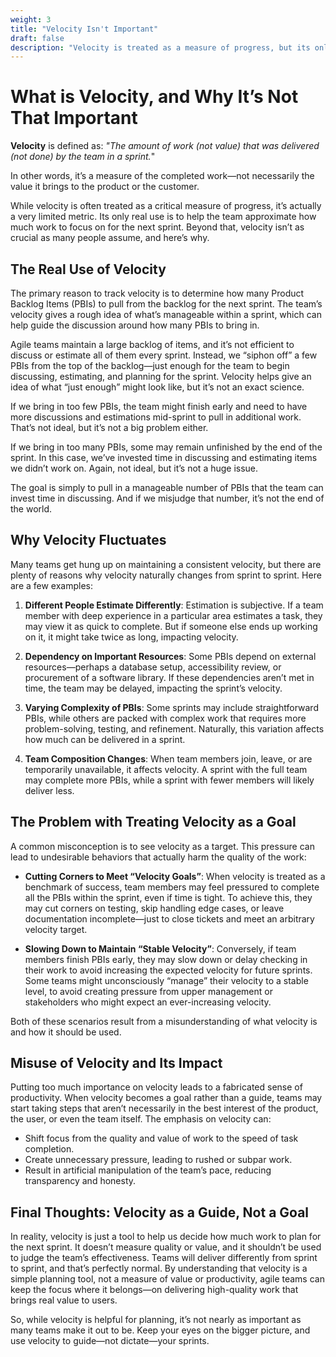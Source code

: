 ```yaml
---
weight: 3
title: "Velocity Isn't Important"
draft: false
description: "Velocity is treated as a measure of progress, but its only real use is to help the team approximate how much work to focus on for the next sprint."
---
```


# What is Velocity, and Why It’s Not That Important

**Velocity** is defined as: *"The amount of work (not value) that was delivered (not done) by the team in a sprint.*"

In other words, it’s a measure of the completed work—not necessarily the value it brings to the product or the customer.

While velocity is often treated as a critical measure of progress, it’s actually a very limited metric. Its only real use is to help the team approximate how much work to focus on for the next sprint. Beyond that, velocity isn’t as crucial as many people assume, and here’s why.

## The Real Use of Velocity

The primary reason to track velocity is to determine how many Product Backlog Items (PBIs) to pull from the backlog for the next sprint. The team’s velocity gives a rough idea of what’s manageable within a sprint, which can help guide the discussion around how many PBIs to bring in.

Agile teams maintain a large backlog of items, and it’s not efficient to discuss or estimate all of them every sprint. Instead, we “siphon off” a few PBIs from the top of the backlog—just enough for the team to begin discussing, estimating, and planning for the sprint. Velocity helps give an idea of what “just enough” might look like, but it’s not an exact science.

If we bring in too few PBIs, the team might finish early and need to have more discussions and estimations mid-sprint to pull in additional work. That’s not ideal, but it’s not a big problem either.

If we bring in too many PBIs, some may remain unfinished by the end of the sprint. In this case, we’ve invested time in discussing and estimating items we didn’t work on. Again, not ideal, but it’s not a huge issue.

The goal is simply to pull in a manageable number of PBIs that the team can invest time in discussing. And if we misjudge that number, it’s not the end of the world.

## Why Velocity Fluctuates

Many teams get hung up on maintaining a consistent velocity, but there are plenty of reasons why velocity naturally changes from sprint to sprint. Here are a few examples:

1. **Different People Estimate Differently**: Estimation is subjective. If a team member with deep experience in a particular area estimates a task, they may view it as quick to complete. But if someone else ends up working on it, it might take twice as long, impacting velocity.

2. **Dependency on Important Resources**: Some PBIs depend on external resources—perhaps a database setup, accessibility review, or procurement of a software library. If these dependencies aren’t met in time, the team may be delayed, impacting the sprint’s velocity.

3. **Varying Complexity of PBIs**: Some sprints may include straightforward PBIs, while others are packed with complex work that requires more problem-solving, testing, and refinement. Naturally, this variation affects how much can be delivered in a sprint.

4. **Team Composition Changes**: When team members join, leave, or are temporarily unavailable, it affects velocity. A sprint with the full team may complete more PBIs, while a sprint with fewer members will likely deliver less.

## The Problem with Treating Velocity as a Goal

A common misconception is to see velocity as a target. This pressure can lead to undesirable behaviors that actually harm the quality of the work:

- **Cutting Corners to Meet “Velocity Goals”**: When velocity is treated as a benchmark of success, team members may feel pressured to complete all the PBIs within the sprint, even if time is tight. To achieve this, they may cut corners on testing, skip handling edge cases, or leave documentation incomplete—just to close tickets and meet an arbitrary velocity target.

- **Slowing Down to Maintain “Stable Velocity”**: Conversely, if team members finish PBIs early, they may slow down or delay checking in their work to avoid increasing the expected velocity for future sprints. Some teams might unconsciously “manage” their velocity to a stable level, to avoid creating pressure from upper management or stakeholders who might expect an ever-increasing velocity.

Both of these scenarios result from a misunderstanding of what velocity is and how it should be used.

## Misuse of Velocity and Its Impact

Putting too much importance on velocity leads to a fabricated sense of productivity. When velocity becomes a goal rather than a guide, teams may start taking steps that aren’t necessarily in the best interest of the product, the user, or even the team itself. The emphasis on velocity can:
- Shift focus from the quality and value of work to the speed of task completion.
- Create unnecessary pressure, leading to rushed or subpar work.
- Result in artificial manipulation of the team’s pace, reducing transparency and honesty.

## Final Thoughts: Velocity as a Guide, Not a Goal

In reality, velocity is just a tool to help us decide how much work to plan for the next sprint. It doesn’t measure quality or value, and it shouldn’t be used to judge the team’s effectiveness. Teams will deliver differently from sprint to sprint, and that’s perfectly normal. By understanding that velocity is a simple planning tool, not a measure of value or productivity, agile teams can keep the focus where it belongs—on delivering high-quality work that brings real value to users.

So, while velocity is helpful for planning, it’s not nearly as important as many teams make it out to be. Keep your eyes on the bigger picture, and use velocity to guide—not dictate—your sprints.

